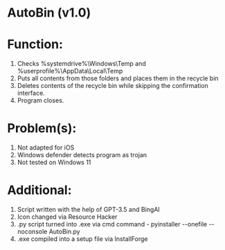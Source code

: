 # AutoBin (v1.0)

# Function:

1. Checks %systemdrive%\Windows\Temp and %userprofile%\AppData\Local\Temp
2. Puts all contents from those folders and places them in the recycle bin
3. Deletes contents of the recycle bin while skipping the confirmation interface.
4. Program closes.

# Problem(s):

1. Not adapted for iOS
2. Windows defender detects program as trojan
3. Not tested on Windows 11

# Additional:

1. Script written with the help of GPT-3.5 and BingAI
2. Icon changed via Resource Hacker
3. .py script turned into .exe via cmd command - pyinstaller --onefile --noconsole AutoBin.py
4. .exe compiled into a setup file via InstallForge
